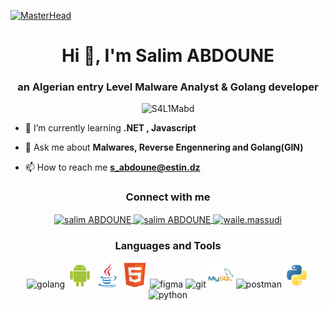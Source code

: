 [![MasterHead](./masterhead.png)](https://www.linkedin.com/in/belkacem-messaoudi-a95591230/)

<h1 align="center">Hi 👋, I'm Salim ABDOUNE</h1>
<h3 align="center">an Algerian entry Level Malware Analyst & Golang developer</h3>

<p align="center"> 
  <img src="https://komarev.com/ghpvc/?username=S4L1Mabd&label=Profile%20views&color=0e75b6&style=flat" alt="S4L1Mabd" /> 
</p>

- 🌱 I’m currently learning **.NET , Javascript**

- 💬 Ask me about **Malwares, Reverse Engennering and Golang(GIN)**

- 📫 How to reach me **s_abdoune@estin.dz**

<h3 align="center">Connect with me</h3>
<div align="center" style="text-decoration: none;">
  <a href="https://www.linkedin.com/in/salim-abdoune-8a6474230" target="blank">
    <img align="center" src="https://raw.githubusercontent.com/rahuldkjain/github-profile-readme-generator/master/src/images/icons/Social/linked-in-alt.svg" alt="salim ABDOUNE" height="30" width="40" />
  </a>
  <a href="https://web.facebook.com/people/SaLim-Abdoune" target="blank">
    <img align="center" src="https://raw.githubusercontent.com/rahuldkjain/github-profile-readme-generator/master/src/images/icons/Social/facebook.svg" alt="salim ABDOUNE" height="30" width="40" />
  </a>
  <a href="https://www.instagram.com/_sal._.im" target="blank">
    <img align="center" src="https://raw.githubusercontent.com/rahuldkjain/github-profile-readme-generator/master/src/images/icons/Social/instagram.svg" alt="waile.massudi" height="30" width="40" />
  </a>
</div>

<h3 align="center">Languages and Tools</h3>
<p align="center">
  <img src="https://www.vectorlogo.zone/logos/golang/golang-ar21.svg" alt="golang" width="40" height="40"/>
  <img src="https://raw.githubusercontent.com/devicons/devicon/master/icons/android/android-original.svg" alt="android" width="40" height="40"/>
  <img src="https://raw.githubusercontent.com/devicons/devicon/master/icons/java/java-original.svg" alt="java" width="40" height="40"/>
  <img src="https://raw.githubusercontent.com/devicons/devicon/master/icons/html5/html5-original.svg" alt="html5" width="40" height="40"/>
  <img src="https://www.vectorlogo.zone/logos/figma/figma-icon.svg" alt="figma" width="40" height="40"/>

  <img src="https://www.vectorlogo.zone/logos/git-scm/git-scm-icon.svg" alt="git" width="40" height="40"/>
  <img src="https://raw.githubusercontent.com/devicons/devicon/master/icons/mysql/mysql-original-wordmark.svg" alt="mysql" width="40" height="40"/>
  <img src="https://www.vectorlogo.zone/logos/getpostman/getpostman-icon.svg" alt="postman" width="40" height="40"/>
  <img src="https://raw.githubusercontent.com/devicons/devicon/master/icons/python/python-original.svg" alt="python" width="40" height="40"/>
  <img src="https://www.vectorlogo.zone/logos/dotnet/dotnet-ar21.svg" alt="python" width="40" height="40"/>
</p>






